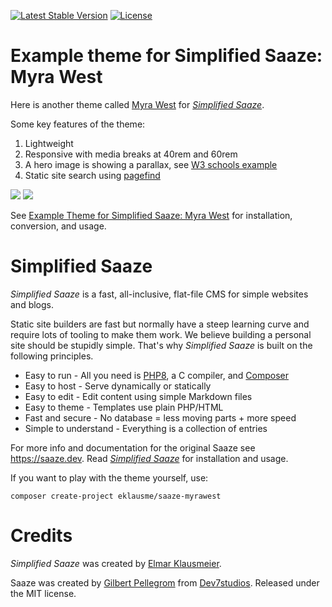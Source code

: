 <p>
<a href="https://packagist.org/packages/eklausme/saaze-myrawest"><img src="https://img.shields.io/packagist/v/eklausme/saaze-myrawest" alt="Latest Stable Version"></a>
<a href="https://packagist.org/packages/eklausme/saaze-myrawest"><img src="https://img.shields.io/packagist/l/eklausme/saaze-myrawest" alt="License"></a>
</p>


# Example theme for Simplified Saaze: Myra West

Here is another theme called [Myra West](https://eklausmeier.goip.de/myrawest) for [_Simplified Saaze_](https://eklausmeier.goip.de/blog/2021/10-31-simplified-saaze).

Some key features of the theme:
1. Lightweight
2. Responsive with media breaks at 40rem and 60rem
3. A hero image is showing a parallax, see [W3 schools example](https://www.w3schools.com/howto/tryhow_css_parallax_demo_none.htm)
4. Static site search using [pagefind](https://eklausmeier.goip.de/blog/2023/10-23-pagefind-searching-in-static-sites)

![](https://eklausmeier.goip.de/img/MyraWestOnPCs.jpg)
![](https://eklausmeier.goip.de/img/MyraWestOnX14.web)

See [Example Theme for Simplified Saaze: Myra West](https://eklausmeier.goip.de/blog/2024/12-10-example-theme-for-simplified-saaze-myra-west) for installation, conversion, and usage.


# Simplified Saaze

_Simplified Saaze_ is a fast, all-inclusive, flat-file CMS for simple websites and blogs.

Static site builders are fast but normally have a steep learning curve and require lots of tooling to make them work. We believe building a personal site should be stupidly simple. That's why _Simplified Saaze_ is built on the following principles.

* Easy to run - All you need is [PHP8](https://www.php.net), a C compiler, and [Composer](https://getcomposer.org)
* Easy to host - Serve dynamically or statically
* Easy to edit - Edit content using simple Markdown files
* Easy to theme - Templates use plain PHP/HTML
* Fast and secure - No database = less moving parts + more speed
* Simple to understand - Everything is a collection of entries

For more info and documentation for the original Saaze see https://saaze.dev.
Read [_Simplified Saaze_](https://eklausmeier.goip.de/blog/2021/10-31-simplified-saaze) for installation and usage.

If you want to play with the theme yourself, use:
```
composer create-project eklausme/saaze-myrawest
```


# Credits

_Simplified Saaze_ was created by [Elmar Klausmeier](https://eklausmeier.goip.de).

Saaze was created by [Gilbert Pellegrom](https://gilbitron.me) from [Dev7studios](https://dev7studios.co). Released under the MIT license.

